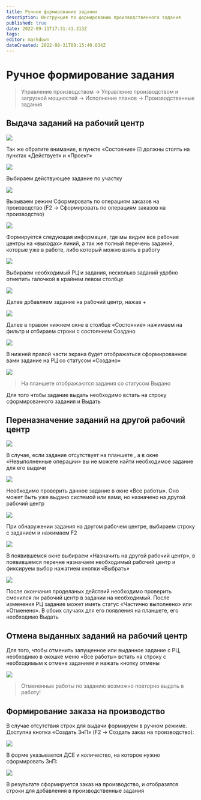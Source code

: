 ```yaml
---
title: Ручное формирование задания
description: Инструкция по формированию производственного задания
published: true
date: 2022-09-11T17:31:41.313Z
tags: 
editor: markdown
dateCreated: 2022-08-31T09:15:40.634Z
---
```


# Ручное формирование задания

>Управление производством → Управление производством и загрузкой мощностей → Исполнение планов → Производственные задания

## Выдача заданий на рабочий центр

![](<../../assets/image (810).png>)

Так же обратите внимание, в пункте «Состояние» ☑ должны стоять на пунктах «Действует» и «Проект»

![](<../../assets/image (804).png>)

Выбираем действующее задание по участку

![](<../../assets/image (499).png>)

Вызываем режим Сформировать по операциям заказов на производство (F2 -> Сформировать по операциям заказов на производство)

![](<../../assets/image (789).png>)

Формируется следующая информация, где мы видим все рабочие центры на «выходах» линий, а так же полный перечень заданий, которые уже в работе, либо который можно взять в работу

![](<../../assets/image (816).png>)

Выбираем необходимый РЦ и задания, несколько заданий удобно отметить галочкой в крайнем левом столбце

![](<../../assets/image (361).png>)

Далее добавляем задание на рабочий центр, нажав +

![](<../../assets/image (709).png>)

Далее в правом нижнем окне в столбце «Состояние» нажимаем на фильтр и отбираем строки с состоянием Создано

![](<../../assets/image (791).png>)

В нижней правой части экрана будет отображаться сформированное вами задание на РЦ со статусом «Создано»

![](<../../assets/image (812).png>)

>На планшете отображаются задания со статусом Выдано

Для того чтобы задание выдать необходимо встать на строку сформированного задания и Выдать

## Переназначение заданий на другой рабочий центр

![](<../../assets/image (828).png>)

В случае, если задание отсутствует на планшете , а в окне «Невыполненные операции» вы не можете найти необходимое задание для его выдачи

![](<../../assets/image (489).png>)

Необходимо проверить данное задание в окне «Все работы». Оно может быть уже выдано системой или вами, но назначено на другой рабочий центр

![](<../../assets/image (492).png>)

При обнаружении задания на другом рабочем центре, выбираем строку с заданием и нажимаем F2

![](<../../assets/image (374).png>)

В появившемся окне выбираем «Назначить на другой рабочий центр», в появившемся перечне назначаем необходимый рабочий центр и фиксируем выбор нажатием кнопки «Выбрать»

![](<../../assets/image (490).png>)

После окончания проделаных действий необходимо проверить сменился ли рабочий центр в задании на необходимый. После изменения РЦ задание может иметь статус «Частично выполнено» или «Отменено». В обоих случаях для его появления на планшете, его необходимо Выдать

## Отмена выданных заданий на рабочий центр

Для того, чтобы отменить запущенное или выданное задание с РЦ, необходимо в окошке меню «Все работы» встать на строку с необходимым к отмене заданием и нажать кнопку отмены

![](<../../assets/image (486).png>)

>Отмененные работы по заданию возможно повторно выдать в работу!

## Формирование заказа на производство

В случае отсутствия строк для выдачи формируем в ручном режиме. Доступна кнопка «Создать ЗнП» (F2 -> Создать заказ на производство):

![](<../../assets/image (688).png>)

В форме указывается ДСЕ и количество, на которое нужно сформировать ЗнП:

![](<../../assets/image (461).png>)

В результате сформируется заказ на производство, и отобразятся строки для добавления в производственные задания
